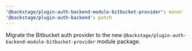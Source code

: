 ```yaml
---
'@backstage/plugin-auth-backend-module-bitbucket-provider': minor
'@backstage/plugin-auth-backend': patch
---
```


Migrate the Bitbucket auth provider to the new `@backstage/plugin-auth-backend-module-bitbucket-provider` module package.
